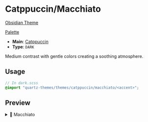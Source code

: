 # Catppuccin/Macchiato

[Obsidian Theme](https://github.com/catppuccin/obsidian)

[Palette](https://catppuccin.com/palette)

- **Main**: [Catppuccin](../README.md)
- **Type**: `DARK`

Medium contrast with gentle colors creating a soothing atmosphere.

## Usage

```scss
// In dark.scss
@import "quartz-themes/themes/catppuccin/macchiato/<accent>";
```

## Preview

<details>
<summary>🌺 Macchiato</summary>
<img src="preview.png" alt="Preview of Macchiato theme with blue accent"/>
</details>
